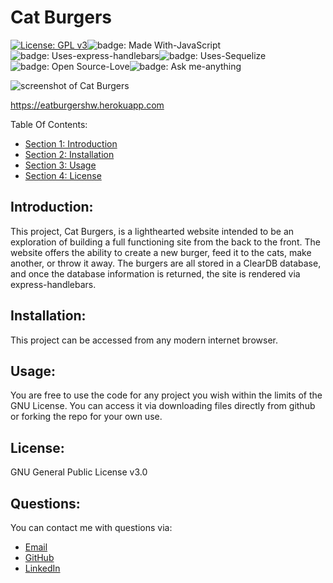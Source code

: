 # Cat Burgers

[![License: GPL v3](https://img.shields.io/badge/License-GPLv3-blue.svg)](https://www.gnu.org/licenses/gpl-3.0)![badge: Made With-JavaScript](https://img.shields.io/badge/Made%20With-JavaScript-Yellow)![badge: Uses-express-handlebars](https://img.shields.io/badge/Uses-express-handlebars-red)![badge: Uses-Sequelize](https://img.shields.io/badge/Uses-Sequelize-orange)![badge: Open Source-Love](https://img.shields.io/badge/Open%20Source-Love-purple)![badge: Ask me-anything](https://img.shields.io/badge/Ask%20me-anything-green)

![screenshot of Cat Burgers](./public/assets/images/screenshot.gif)

https://eatburgershw.herokuapp.com

Table Of Contents:

- [Section 1: Introduction](#introduction)
- [Section 2: Installation](#installation)
- [Section 3: Usage](#usage)
- [Section 4: License](#license)

## Introduction:

This project, Cat Burgers, is a lighthearted website intended to be an exploration of building a full functioning site from the back to the front. The website offers the ability to create a new burger, feed it to the cats, make another, or throw it away. The burgers are all stored in a ClearDB database, and once the database information is returned, the site is rendered via express-handlebars.

## Installation:

This project can be accessed from any modern internet browser.

## Usage:

You are free to use the code for any project you wish within the limits of the GNU License. You can access it via downloading files directly from github or forking the repo for your own use.

## License:

GNU General Public License v3.0

## Questions: 

You can contact me with questions via:
- [Email](plover.brown@gmail.com)
- [GitHub](https://www.github.com/rebgrasshopper)
- [LinkedIn](https://www.linkedin.com/in/plover-brown-37b6981a5)